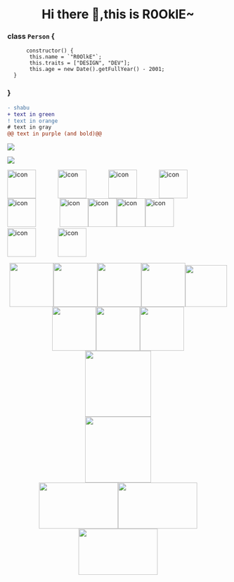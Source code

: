# <div align=center> Hi there 👋,this is R0OklE~

###  class `Person` {
          constructor() {
           this.name = `"R0OlkE"`;
           this.traits = ["DESIGN", "DEV"];
           this.age = new Date().getFullYear() - 2001;
      }
###  }





```diff
- shabu 
+ text in green
! text in orange
# text in gray
@@ text in purple (and bold)@@
```

<!-- just img 图片 -->
<img src="https://camo.githubusercontent.com/e2fed45eeddf5c4e8af379d928f6c2da3617a343291af1763c6af7bab347e431/68747470733a2f2f63646e2e6a7364656c6976722e6e65742f67682f73756e3032323553554e2f73756e3032323553554e2f6173736574732f696d616765732f69636f6e2e706e67" /></div>

<!-- programming tool icon 编程工具图标 -->
<img src="https://skillicons.dev/icons?i=ps,ai,pr,c,cpp,cs,ts,discord,twitter,mongodb,instagram,idea,git" /><br>

<!-- svg -->
<img src="https://techstack-generator.vercel.app/kubernetes-icon.svg" alt="icon" width="65" style="width: 65px; height: 65px; margin-right: 50px; margin-bottom: 0px;" /><img src="https://techstack-generator.vercel.app/js-icon.svg" alt="icon" width="65" style="width: 65px; height: 65px; margin-right: 50px; margin-bottom: 0px;" /><img src="https://techstack-generator.vercel.app/mysql-icon.svg" alt="icon" width="65" style="width: 65px; height: 65px; margin-right: 50px; margin-bottom: 0px;" /><img src="https://techstack-generator.vercel.app/webpack-icon.svg" alt="icon" width="65" style="width: 65px; height: 65px; margin-right: 0px; margin-bottom: 0px;" /><img src="https://techstack-generator.vercel.app/docker-icon.svg" alt="icon" width="65" style="width: 65px; height: 65px; margin-right: 50px; margin-bottom: 0px;" /> <img src="https://techstack-generator.vercel.app/redux-icon.svg" alt="icon" width="65" style="width: 65px; height: 65px; margin-right: 0px; margin-bottom: 0px;" /><img src="https://techstack-generator.vercel.app/java-icon.svg" alt="icon" width="65" style="width: 65px; height: 65px; margin-right: 0px; margin-bottom: 0px;" /><img src="https://techstack-generator.vercel.app/eslint-icon.svg" alt="icon" width="65" style="width: 65px; height: 65px; margin-right: 0px; margin-bottom: 0px;" /><img src="https://techstack-generator.vercel.app/aws-icon.svg" alt="icon" width="65" style="width: 65px; height: 65px; margin-right: 50px; margin-bottom: 0px;" /><img src="https://techstack-generator.vercel.app/ts-icon.svg" alt="icon" width="65" style="width: 65px; height: 65px; margin-right: 50px; margin-bottom: 0px;" /><img src="https://techstack-generator.vercel.app/nginx-icon.svg" alt="icon" width="65" style="width: 65px; height: 65px; margin-right: 50px; margin-bottom: 0px;" /><br>

<!-- gif -->
<div align=center><img height="100" width="100" src="https://cdn.jsdelivr.net/gh/sun0225SUN/sun0225SUN/assets/images/html.webp"><img height="100" width="100" src="https://cdn.jsdelivr.net/gh/sun0225SUN/sun0225SUN/assets/images/cssgif.webp"><img height="100" width="100" src="https://cdn.jsdelivr.net/gh/sun0225SUN/sun0225SUN/assets/images/vscode.webp"><img height="100" width="100" src="https://cdn.jsdelivr.net/gh/sun0225SUN/sun0225SUN/assets/images/react.webp"><img height="95" width="95" src="https://cdn.jsdelivr.net/gh/sun0225SUN/sun0225SUN/assets/images/vue.webp"><img height="100" width="100" src="https://cdn.jsdelivr.net/gh/sun0225SUN/sun0225SUN/assets/images/python.webp"><img height="100" width="100" src="https://cdn.jsdelivr.net/gh/sun0225SUN/sun0225SUN/assets/images/js.webp"><img height="100" width="100" src="https://cdn.jsdelivr.net/gh/sun0225SUN/sun0225SUN/assets/images/github.webp"></div>


<div align=center><img width="150" height="150" src="https://c-ssl.dtstatic.com/uploads/item/201710/10/20171010201108_kj3WV.thumb.1000_0.gif"/></div>
<div align=center><img width="150" height="150" src="https://img-blog.csdn.net/20161028230559575"/></div>
<div align=center><img src="https://github.com/BIT-MJY/Active-SLAM-Based-on-Information-Theory/blob/master/img/1-2.png" width="180" height="105"><img src="https://github.com/BIT-MJY/Active-SLAM-Based-on-Information-Theory/blob/master/img/1-3.png" width="180" height="105"><img src="https://github.com/BIT-MJY/Active-SLAM-Based-on-Information-Theory/blob/master/img/1-4.png" width="180" height="105"/></div>



<!--


Here are some ideas to get you started:

- 🔭 I’m currently working on ...
- 🌱 I’m currently learning ...
- 👯 I’m looking to collaborate on ...
- 🤔 I’m looking for help with ...
- 💬 Ask me about ...
- 📫 How to reach me: ...
- 😄 Pronouns: ...
- ⚡ Fun fact: ...
-->
